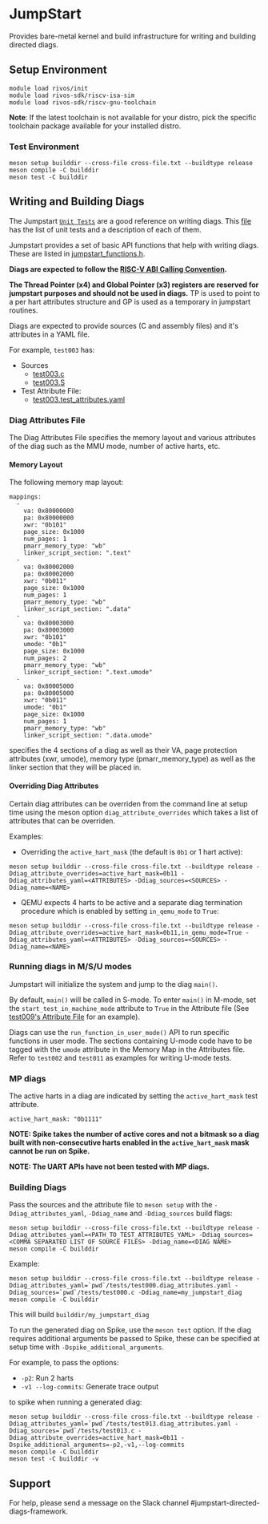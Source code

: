 <!--
SPDX-FileCopyrightText: 2023 Rivos Inc.

SPDX-License-Identifier: LicenseRef-Rivos-Internal-Only
-->

# JumpStart

Provides bare-metal kernel and build infrastructure for writing and building directed diags.

## Setup Environment

```
module load rivos/init
module load rivos-sdk/riscv-isa-sim
module load rivos-sdk/riscv-gnu-toolchain
```

**Note**: If the latest toolchain is not available for your distro, pick the specific toolchain package available for your installed distro.

### Test Environment

```
meson setup builddir --cross-file cross-file.txt --buildtype release
meson compile -C builddir
meson test -C builddir
```

## Writing and Building Diags

The Jumpstart [`Unit Tests`](tests) are a good reference on writing diags. This [file](tests/meson.build) has the list of unit tests and a description of each of them.

Jumpstart provides a set of basic API functions that help with writing diags. These are listed in [jumpstart_functions.h](jumpstart_functions.h).

**Diags are expected to follow the [RISC-V ABI Calling Convention](https://github.com/riscv-non-isa/riscv-elf-psabi-doc/blob/master/riscv-cc.adoc).**

**The Thread Pointer (x4) and Global Pointer (x3) registers are reserved for jumpstart purposes and should not be used in diags.** TP is used to point to a per hart attributes structure and GP is used as a temporary in jumpstart routines.

Diags are expected to provide sources (C and assembly files) and it's attributes in a YAML file.

For example, `test003` has:
* Sources
  * [test003.c](tests/test003.c)
  * [test003.S](tests/test003.S)
* Test Attribute File:
  * [test003.test_attributes.yaml](tests/test003.test_attributes.yaml)

### Diag Attributes File

The Diag Attributes File specifies the memory layout and various attributes of the diag such as the MMU mode, number of active harts, etc.

#### Memory Layout

The following memory map layout:

```
mappings:
  -
    va: 0x80000000
    pa: 0x80000000
    xwr: "0b101"
    page_size: 0x1000
    num_pages: 1
    pmarr_memory_type: "wb"
    linker_script_section: ".text"
  -
    va: 0x80002000
    pa: 0x80002000
    xwr: "0b011"
    page_size: 0x1000
    num_pages: 1
    pmarr_memory_type: "wb"
    linker_script_section: ".data"
  -
    va: 0x80003000
    pa: 0x80003000
    xwr: "0b101"
    umode: "0b1"
    page_size: 0x1000
    num_pages: 2
    pmarr_memory_type: "wb"
    linker_script_section: ".text.umode"
  -
    va: 0x80005000
    pa: 0x80005000
    xwr: "0b011"
    umode: "0b1"
    page_size: 0x1000
    num_pages: 1
    pmarr_memory_type: "wb"
    linker_script_section: ".data.umode"
```

specifies the 4 sections of a diag as well as their VA, page protection attributes (xwr, umode), memory type (pmarr_memory_type) as well as the linker section that they will be placed in.

#### Overriding Diag Attributes

Certain diag attributes can be overriden from the command line at setup time using the meson option `diag_attribute_overrides` which takes a list of attributes that can be overriden.

Examples:

* Overriding the `active_hart_mask` (the default is `0b1` or 1 hart active):

```
meson setup builddir --cross-file cross-file.txt --buildtype release -Ddiag_attribute_overrides=active_hart_mask=0b11 -Ddiag_attributes_yaml=<ATTRIBUTES> -Ddiag_sources=<SOURCES> -Ddiag_name=<NAME>
```

* QEMU expects 4 harts to be active and a separate diag termination procedure which is enabled by setting `in_qemu_mode` to `True`:

```
meson setup builddir --cross-file cross-file.txt --buildtype release -Ddiag_attribute_overrides=active_hart_mask=0b11,in_qemu_mode=True -Ddiag_attributes_yaml=<ATTRIBUTES> -Ddiag_sources=<SOURCES> -Ddiag_name=<NAME>
```

### Running diags in M/S/U modes

Jumpstart will initialize the system and jump to the diag `main()`.

By default, `main()` will be called in S-mode. To enter `main()` in M-mode, set the `start_test_in_machine_mode` attribute to `True` in the Attribute file (See [test009's Attribute File](tests/test009.test_attributes.yaml) for an example).

Diags can use the `run_function_in_user_mode()` API to run specific functions in user mode. The sections containing U-mode code have to be tagged with the `umode` attribute in the Memory Map in the Attributes file.
Refer to `test002` and `test011` as examples for writing U-mode tests.

### MP diags

The active harts in a diag are indicated by setting the `active_hart_mask` test attribute.

```
active_hart_mask: "0b1111"
```

**NOTE: Spike takes the number of active cores and not a bitmask so a diag built with non-consecutive harts enabled in the `active_hart_mask` mask cannot be run on Spike.**

**NOTE: The UART APIs have not been tested with MP diags.**


### Building Diags

Pass the sources and the attribute file to `meson setup` with the `-Ddiag_attributes_yaml`, `-Ddiag_name` and `-Ddiag_sources` build flags:


```
meson setup builddir --cross-file cross-file.txt --buildtype release -Ddiag_attributes_yaml=<PATH_TO_TEST_ATTRIBUTES_YAML> -Ddiag_sources=<COMMA SEPARATED LIST OF SOURCE FILES> -Ddiag_name=<DIAG NAME>
meson compile -C builddir
```

Example:
```
meson setup builddir --cross-file cross-file.txt --buildtype release -Ddiag_attributes_yaml=`pwd`/tests/test000.diag_attributes.yaml -Ddiag_sources=`pwd`/tests/test000.c -Ddiag_name=my_jumpstart_diag
meson compile -C builddir
```

This will build `builddir/my_jumpstart_diag`

To run the generated diag on Spike, use the `meson test` option. If the diag requires additional arguments be passed to Spike, these can be specified at setup time with `-Dspike_additional_arguments`.

For example, to pass the options:

* `-p2`: Run 2 harts
* `-v1 --log-commits`: Generate trace output

to spike when running a generated diag:

```
meson setup builddir --cross-file cross-file.txt --buildtype release -Ddiag_attributes_yaml=`pwd`/tests/test013.diag_attributes.yaml -Ddiag_sources=`pwd`/tests/test013.c -Ddiag_attribute_overrides=active_hart_mask=0b11 -Dspike_additional_arguments=-p2,-v1,--log-commits
meson compile -C builddir
meson test -C builddir -v
```

## Support

For help, please send a message on the Slack channel #jumpstart-directed-diags-framework.
